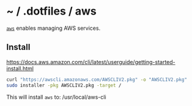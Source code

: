 # ~ / .dotfiles / aws

[`aws`](https://docs.aws.amazon.com/cli/) enables managing AWS services.

## Install

https://docs.aws.amazon.com/cli/latest/userguide/getting-started-install.html

```sh
curl "https://awscli.amazonaws.com/AWSCLIV2.pkg" -o "AWSCLIV2.pkg"
sudo installer -pkg AWSCLIV2.pkg -target /
```

This will install `aws` to: /usr/local/aws-cli
